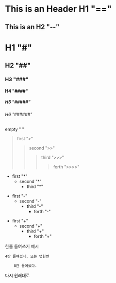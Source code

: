 This is an Header H1 "=="
==

This is an H2 "--"
--

# H1 "#"
## H2 "##"
### H3 "###"
#### H4 "####"
##### H5 "#####"
###### H6 "######"

empty " "
> first ">"
>> second ">>"
>>> third ">>>"
>>>> forth ">>>>"

* first "*"
  * second "*"
    * third "*"

- first "-"
  - second "-"
    - third "-"
      - forth "-"

+ first "+"
  + second "+"
    + third "+"
      + forth "+"

한줄 들여쓰기 예시
 
    4칸 들여썼다. 또는 탭한번

        8칸 들여썼다.
        
다시 원래대로 
